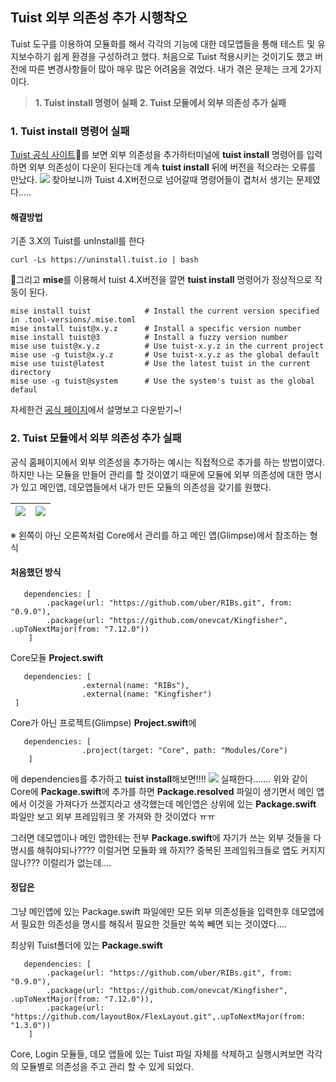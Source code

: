 ## Tuist 외부 의존성 추가 시행착오

Tuist 도구를 이용하여 모듈화를 해서 각각의 기능에 대한 데모앱들을 통해 테스트 및 유지보수하기 쉽게 환경을 구성하려고 했다. 처음으로 Tuist 적용시키는 것이기도 했고 버전에 따른 변경사항들이 많아 매우 많은 어려움을 겪었다. 내가 겪은 문제는 크게 2가지이다.
> **1. Tuist install 명령어 실패**
**2. Tuist 모듈에서 외부 의존성 추가 실패**

### 1. Tuist install 명령어 실패
[Tuist 공식 사이트](https://docs.tuist.io/en/guides/quick-start/add-dependencies)를 보면 외부 의존성을 추가하터미널에 **tuist install** 명령어를 입력하면 외부 의존성이 다운이 된다는데 계속 **tuist install** 뒤에 버전을 적으라는 오류를 만났다.
![](https://velog.velcdn.com/images/abc8707/post/5da9e97c-aea8-473b-9faf-805cc5f94d39/image.png)
찾아보니까 Tuist 4.X버전으로 넘어갈때 명령어들이 겹처서 생기는 문제였다.....
#### 해결방법
기존 3.X의 Tuist를 unInstall를 한다
```
curl -Ls https://uninstall.tuist.io | bash
```

그리고 **mise**를 이용해서 tuist 4.X버전을 깔면 **tuist install** 명령어가 정상적으로 작동이 된다.
```
mise install tuist            # Install the current version specified in .tool-versions/.mise.toml
mise install tuist@x.y.z      # Install a specific version number
mise install tuist@3          # Install a fuzzy version number
mise use tuist@x.y.z          # Use tuist-x.y.z in the current project
mise use -g tuist@x.y.z       # Use tuist-x.y.z as the global default
mise use tuist@latest         # Use the latest tuist in the current directory
mise use -g tuist@system      # Use the system's tuist as the global defaul
```
자세한건 [공식 페이지](https://docs.tuist.io/en/guides/quick-start/install-tuist)에서 설명보고 다운받기~!
### 2. Tuist 모듈에서 외부 의존성 추가 실패
공식 홈페이지에서 외부 의존성을 추가하는 예시는 직접적으로 추가를 하는 방법이였다. 하지만 나는 모듈을 만들어 관리를 할 것이였기 때문에 모듈에 외부 의존성에 대한 명시가 있고 메인앱, 데모앱들에서 내가 만든 모듈의 의존성을 갖기를 원했다. 

![](https://velog.velcdn.com/images/abc8707/post/ea904f88-6bf7-4142-b91d-195afc2380c8/image.png) | ![](https://velog.velcdn.com/images/abc8707/post/a9994a76-c2db-47d8-a3f5-e2c1f05ffc23/image.png)
---|---|
※ 왼쪽이 아닌 오른쪽처럼 Core에서 관리를 하고 메인 앱(Glimpse)에서 참조하는 형식

#### 처음했던 방식
```
   dependencies: [
        .package(url: "https://github.com/uber/RIBs.git", from: "0.9.0"),
        .package(url: "https://github.com/onevcat/Kingfisher", .upToNextMajor(from: "7.12.0"))
    ]
```
Core모듈 **Project.swift**
```
   dependencies: [
                .external(name: "RIBs"),
                .external(name: "Kingfisher")
 ]
```
Core가 아닌 프로젝트(Glimpse) **Project.swift**에
```
   dependencies: [
                .project(target: "Core", path: "Modules/Core")
	]
```
에 dependencies를 추가하고 **tuist install**해보면!!!!
![](https://velog.velcdn.com/images/abc8707/post/c460ef15-ef7f-4164-aeef-c179b9b8f596/image.png)
실패한다.......
위와 같이 Core에 **Package.swift**에 추가를 하면 **Package.resolved** 파일이 생기면서 메인 앱에서 이것을 가져다가 쓰겠지라고 생각했는데 메인앱은 상위에 있는 **Package.swift** 파일만 보고 외부 프레임워크 못 가져와 한 것이였다 ㅠㅠ

그러면 데모앱이나 메인 앱한테는 전부 **Package.swift**에 자기가 쓰는 외부 것들을 다 명시를 해줘야되나???? 이럴거면 모듈화 왜 하지?? 중복된 프레임워크들로 앱도 커지지 않나??? 이럴리가 없는데....
#### 정답은
그냥 메인앱에 있는 Package.swift 파일에만 모든 외부 의존성들을 입력한후 데모앱에서 필요한 의존성을 명시를 해줘서 필요한 것들만 쏙쏙 빼면 되는 것이였다....

최상위 Tuist폴더에 있는 **Package.swift**
```
   dependencies: [
        .package(url: "https://github.com/uber/RIBs.git", from: "0.9.0"),
        .package(url: "https://github.com/onevcat/Kingfisher", .upToNextMajor(from: "7.12.0")),
        .package(url: "https://github.com/layoutBox/FlexLayout.git",.upToNextMajor(from: "1.3.0"))
    ]
```
Core, Login 모듈들, 데모 앱들에 있는 Tuist 파일 자체를 삭제하고 실행시켜보면 각각의 모듈별로 의존성을 주고 관리 할 수 있게 되었다.

